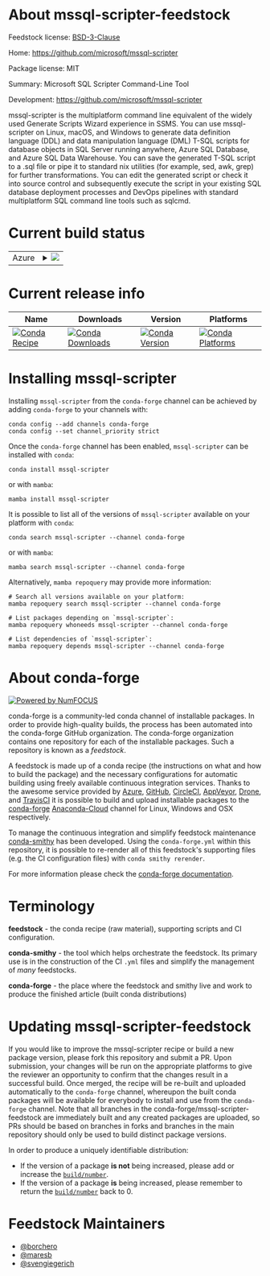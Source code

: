 About mssql-scripter-feedstock
==============================

Feedstock license: [BSD-3-Clause](https://github.com/conda-forge/mssql-scripter-feedstock/blob/main/LICENSE.txt)

Home: https://github.com/microsoft/mssql-scripter

Package license: MIT

Summary: Microsoft SQL Scripter Command-Line Tool

Development: https://github.com/microsoft/mssql-scripter

mssql-scripter is the multiplatform command line equivalent of the widely
used Generate Scripts Wizard experience in SSMS. You can use mssql-scripter
on Linux, macOS, and Windows to generate data definition language (DDL) and
data manipulation language (DML) T-SQL scripts for database objects in SQL
Server running anywhere, Azure SQL Database, and Azure SQL Data Warehouse.
You can save the generated T-SQL script to a .sql file or pipe it to
standard nix utilities (for example, sed, awk, grep) for further
transformations. You can edit the generated script or check it into source
control and subsequently execute the script in your existing SQL database
deployment processes and DevOps pipelines with standard multiplatform SQL
command line tools such as sqlcmd.


Current build status
====================


<table>
    
  <tr>
    <td>Azure</td>
    <td>
      <details>
        <summary>
          <a href="https://dev.azure.com/conda-forge/feedstock-builds/_build/latest?definitionId=12800&branchName=main">
            <img src="https://dev.azure.com/conda-forge/feedstock-builds/_apis/build/status/mssql-scripter-feedstock?branchName=main">
          </a>
        </summary>
        <table>
          <thead><tr><th>Variant</th><th>Status</th></tr></thead>
          <tbody><tr>
              <td>linux_64_python3.10.____cpython</td>
              <td>
                <a href="https://dev.azure.com/conda-forge/feedstock-builds/_build/latest?definitionId=12800&branchName=main">
                  <img src="https://dev.azure.com/conda-forge/feedstock-builds/_apis/build/status/mssql-scripter-feedstock?branchName=main&jobName=linux&configuration=linux%20linux_64_python3.10.____cpython" alt="variant">
                </a>
              </td>
            </tr><tr>
              <td>linux_64_python3.8.____cpython</td>
              <td>
                <a href="https://dev.azure.com/conda-forge/feedstock-builds/_build/latest?definitionId=12800&branchName=main">
                  <img src="https://dev.azure.com/conda-forge/feedstock-builds/_apis/build/status/mssql-scripter-feedstock?branchName=main&jobName=linux&configuration=linux%20linux_64_python3.8.____cpython" alt="variant">
                </a>
              </td>
            </tr><tr>
              <td>linux_64_python3.9.____cpython</td>
              <td>
                <a href="https://dev.azure.com/conda-forge/feedstock-builds/_build/latest?definitionId=12800&branchName=main">
                  <img src="https://dev.azure.com/conda-forge/feedstock-builds/_apis/build/status/mssql-scripter-feedstock?branchName=main&jobName=linux&configuration=linux%20linux_64_python3.9.____cpython" alt="variant">
                </a>
              </td>
            </tr><tr>
              <td>osx_64_python3.10.____cpython</td>
              <td>
                <a href="https://dev.azure.com/conda-forge/feedstock-builds/_build/latest?definitionId=12800&branchName=main">
                  <img src="https://dev.azure.com/conda-forge/feedstock-builds/_apis/build/status/mssql-scripter-feedstock?branchName=main&jobName=osx&configuration=osx%20osx_64_python3.10.____cpython" alt="variant">
                </a>
              </td>
            </tr><tr>
              <td>osx_64_python3.8.____cpython</td>
              <td>
                <a href="https://dev.azure.com/conda-forge/feedstock-builds/_build/latest?definitionId=12800&branchName=main">
                  <img src="https://dev.azure.com/conda-forge/feedstock-builds/_apis/build/status/mssql-scripter-feedstock?branchName=main&jobName=osx&configuration=osx%20osx_64_python3.8.____cpython" alt="variant">
                </a>
              </td>
            </tr><tr>
              <td>osx_64_python3.9.____cpython</td>
              <td>
                <a href="https://dev.azure.com/conda-forge/feedstock-builds/_build/latest?definitionId=12800&branchName=main">
                  <img src="https://dev.azure.com/conda-forge/feedstock-builds/_apis/build/status/mssql-scripter-feedstock?branchName=main&jobName=osx&configuration=osx%20osx_64_python3.9.____cpython" alt="variant">
                </a>
              </td>
            </tr><tr>
              <td>win_64_python3.10.____cpython</td>
              <td>
                <a href="https://dev.azure.com/conda-forge/feedstock-builds/_build/latest?definitionId=12800&branchName=main">
                  <img src="https://dev.azure.com/conda-forge/feedstock-builds/_apis/build/status/mssql-scripter-feedstock?branchName=main&jobName=win&configuration=win%20win_64_python3.10.____cpython" alt="variant">
                </a>
              </td>
            </tr><tr>
              <td>win_64_python3.8.____cpython</td>
              <td>
                <a href="https://dev.azure.com/conda-forge/feedstock-builds/_build/latest?definitionId=12800&branchName=main">
                  <img src="https://dev.azure.com/conda-forge/feedstock-builds/_apis/build/status/mssql-scripter-feedstock?branchName=main&jobName=win&configuration=win%20win_64_python3.8.____cpython" alt="variant">
                </a>
              </td>
            </tr><tr>
              <td>win_64_python3.9.____cpython</td>
              <td>
                <a href="https://dev.azure.com/conda-forge/feedstock-builds/_build/latest?definitionId=12800&branchName=main">
                  <img src="https://dev.azure.com/conda-forge/feedstock-builds/_apis/build/status/mssql-scripter-feedstock?branchName=main&jobName=win&configuration=win%20win_64_python3.9.____cpython" alt="variant">
                </a>
              </td>
            </tr>
          </tbody>
        </table>
      </details>
    </td>
  </tr>
</table>

Current release info
====================

| Name | Downloads | Version | Platforms |
| --- | --- | --- | --- |
| [![Conda Recipe](https://img.shields.io/badge/recipe-mssql--scripter-green.svg)](https://anaconda.org/conda-forge/mssql-scripter) | [![Conda Downloads](https://img.shields.io/conda/dn/conda-forge/mssql-scripter.svg)](https://anaconda.org/conda-forge/mssql-scripter) | [![Conda Version](https://img.shields.io/conda/vn/conda-forge/mssql-scripter.svg)](https://anaconda.org/conda-forge/mssql-scripter) | [![Conda Platforms](https://img.shields.io/conda/pn/conda-forge/mssql-scripter.svg)](https://anaconda.org/conda-forge/mssql-scripter) |

Installing mssql-scripter
=========================

Installing `mssql-scripter` from the `conda-forge` channel can be achieved by adding `conda-forge` to your channels with:

```
conda config --add channels conda-forge
conda config --set channel_priority strict
```

Once the `conda-forge` channel has been enabled, `mssql-scripter` can be installed with `conda`:

```
conda install mssql-scripter
```

or with `mamba`:

```
mamba install mssql-scripter
```

It is possible to list all of the versions of `mssql-scripter` available on your platform with `conda`:

```
conda search mssql-scripter --channel conda-forge
```

or with `mamba`:

```
mamba search mssql-scripter --channel conda-forge
```

Alternatively, `mamba repoquery` may provide more information:

```
# Search all versions available on your platform:
mamba repoquery search mssql-scripter --channel conda-forge

# List packages depending on `mssql-scripter`:
mamba repoquery whoneeds mssql-scripter --channel conda-forge

# List dependencies of `mssql-scripter`:
mamba repoquery depends mssql-scripter --channel conda-forge
```


About conda-forge
=================

[![Powered by
NumFOCUS](https://img.shields.io/badge/powered%20by-NumFOCUS-orange.svg?style=flat&colorA=E1523D&colorB=007D8A)](https://numfocus.org)

conda-forge is a community-led conda channel of installable packages.
In order to provide high-quality builds, the process has been automated into the
conda-forge GitHub organization. The conda-forge organization contains one repository
for each of the installable packages. Such a repository is known as a *feedstock*.

A feedstock is made up of a conda recipe (the instructions on what and how to build
the package) and the necessary configurations for automatic building using freely
available continuous integration services. Thanks to the awesome service provided by
[Azure](https://azure.microsoft.com/en-us/services/devops/), [GitHub](https://github.com/),
[CircleCI](https://circleci.com/), [AppVeyor](https://www.appveyor.com/),
[Drone](https://cloud.drone.io/welcome), and [TravisCI](https://travis-ci.com/)
it is possible to build and upload installable packages to the
[conda-forge](https://anaconda.org/conda-forge) [Anaconda-Cloud](https://anaconda.org/)
channel for Linux, Windows and OSX respectively.

To manage the continuous integration and simplify feedstock maintenance
[conda-smithy](https://github.com/conda-forge/conda-smithy) has been developed.
Using the ``conda-forge.yml`` within this repository, it is possible to re-render all of
this feedstock's supporting files (e.g. the CI configuration files) with ``conda smithy rerender``.

For more information please check the [conda-forge documentation](https://conda-forge.org/docs/).

Terminology
===========

**feedstock** - the conda recipe (raw material), supporting scripts and CI configuration.

**conda-smithy** - the tool which helps orchestrate the feedstock.
                   Its primary use is in the construction of the CI ``.yml`` files
                   and simplify the management of *many* feedstocks.

**conda-forge** - the place where the feedstock and smithy live and work to
                  produce the finished article (built conda distributions)


Updating mssql-scripter-feedstock
=================================

If you would like to improve the mssql-scripter recipe or build a new
package version, please fork this repository and submit a PR. Upon submission,
your changes will be run on the appropriate platforms to give the reviewer an
opportunity to confirm that the changes result in a successful build. Once
merged, the recipe will be re-built and uploaded automatically to the
`conda-forge` channel, whereupon the built conda packages will be available for
everybody to install and use from the `conda-forge` channel.
Note that all branches in the conda-forge/mssql-scripter-feedstock are
immediately built and any created packages are uploaded, so PRs should be based
on branches in forks and branches in the main repository should only be used to
build distinct package versions.

In order to produce a uniquely identifiable distribution:
 * If the version of a package **is not** being increased, please add or increase
   the [``build/number``](https://docs.conda.io/projects/conda-build/en/latest/resources/define-metadata.html#build-number-and-string).
 * If the version of a package **is** being increased, please remember to return
   the [``build/number``](https://docs.conda.io/projects/conda-build/en/latest/resources/define-metadata.html#build-number-and-string)
   back to 0.

Feedstock Maintainers
=====================

* [@borchero](https://github.com/borchero/)
* [@maresb](https://github.com/maresb/)
* [@svengiegerich](https://github.com/svengiegerich/)


